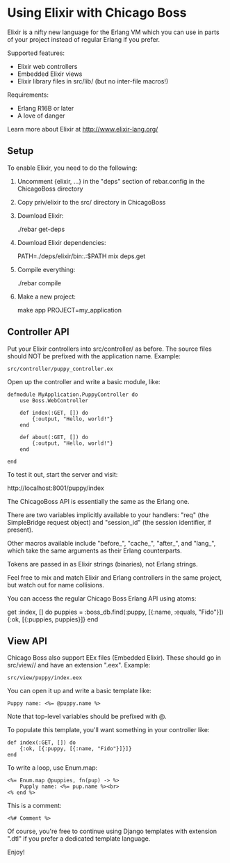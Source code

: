 Using Elixir with Chicago Boss
==

Elixir is a nifty new language for the Erlang VM which you can use in parts of
your project instead of regular Erlang if you prefer.

Supported features:

* Elixir web controllers
* Embedded Elixir views
* Elixir library files in src/lib/ (but no inter-file macros!)

Requirements:

* Erlang R16B or later
* A love of danger

Learn more about Elixir at http://www.elixir-lang.org/

Setup
--

To enable Elixir, you need to do the following:

1. Uncomment {elixir, ...} in the "deps" section of rebar.config in the
ChicagoBoss directory

2. Copy priv/elixir to the src/ directory in ChicagoBoss

3. Download Elixir:

    ./rebar get-deps

4. Download Elixir dependencies:

    PATH=./deps/elixir/bin:.:$PATH mix deps.get

5. Compile everything:

    ./rebar compile

6. Make a new project:

    make app PROJECT=my_application


Controller API
--

Put your Elixir controllers into src/controller/ as before. The source files
should NOT be prefixed with the application name. Example:

    src/controller/puppy_controller.ex

Open up the controller and write a basic module, like:

    defmodule MyApplication.PuppyController do
        use Boss.WebController

        def index(:GET, []) do
            {:output, "Hello, world!"}
        end

        def about(:GET, []) do
            {:output, "Hello, world!"}
        end

    end

To test it out, start the server and visit:

http://localhost:8001/puppy/index

The ChicagoBoss API is essentially the same as the Erlang one.

There are two variables implicitly available to your handlers: "req" (the
SimpleBridge request object) and "session_id" (the session identifier, if
present). 

Other macros available include "before_", "cache_", "after_", and "lang_",
which take the same arguments as their Erlang counterparts.

Tokens are passed in as Elixir strings (binaries), not Erlang strings.

Feel free to mix and match Elixir and Erlang controllers in the same project,
but watch out for name collisions.

You can access the regular Chicago Boss Erlang API using atoms:

   get :index, [] do
      puppies = :boss_db.find(:puppy, [{:name, :equals, "Fido"}])
      {:ok, [{:puppies, puppies}]}
   end


View API
--

Chicago Boss also support EEx files (Embedded Elixir). These should go in
src/view/<controller name>/ and have an extension ".eex". Example:

    src/view/puppy/index.eex

You can open it up and write a basic template like:

    Puppy name: <%= @puppy.name %>

Note that top-level variables should be prefixed with @.

To populate this template, you'll want something in your controller like:

    def index(:GET, []) do
        {:ok, [{:puppy, [{:name, "Fido"}]}]}
    end

To write a loop, use Enum.map:

    <%= Enum.map @puppies, fn(pup) -> %>
        Pupply name: <%= pup.name %><br>
    <% end %>

This is a comment:

    <%# Comment %>

Of course, you're free to continue using Django templates with extension ".dtl"
if you prefer a dedicated template language.

Enjoy!
